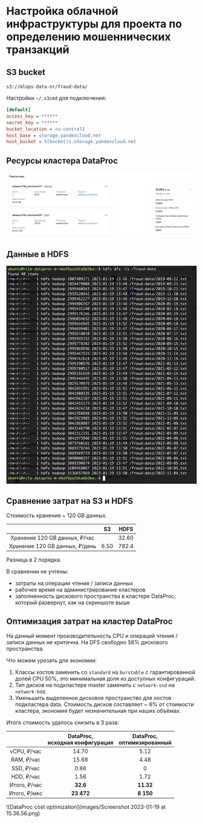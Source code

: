 # Настройка облачной инфраструктуры для проекта по определению мошеннических транзакций

## S3 bucket

```
s3://mlops-data-nr/fraud-data/
```

Настройки `~/.s3cmd` для подключения:

```ini
[default]
access_key = ******
secret_key = ******
bucket_location = ru-central1
host_base = storage.yandexcloud.net
host_bucket = %(bucket)s.storage.yandexcloud.net
```

## Ресурсы кластера DataProc

![DataProc resources](images/Screenshot%202023-01-19%20at%2015.34.58.png)

## Данные в HDFS

![HDFS anti-fraud](images/Screenshot%202023-01-19%20at%2016.53.32.png)

## Сравнение затрат на S3 и HDFS

Стоимость хранения ~ 120 GB данных.

|                                |          S3          |         HDFS         |
|:------------------------------:|:--------------------:|:--------------------:|
| Хранение 120 GB данных, ₽/час  |                      |        32.60         |
| Хранение 120 GB данных, ₽/день |         6.50         |        782.4         |

Разница в 2 порядка.

В сравнении не учтены:

- затраты на операции чтения / записи данных
- рабочее время на администрирование кластеров
- заполненность дискового пространства в кластере DataProc, который развернут, как на скриншоте выше

## Оптимизация затрат на кластер DataProc

На данный момент производительность CPU и операций чтения / записи данных не критична. На DFS свободно 56% дискового пространства.

Что можем урезать для экономии:

1. Классы хостов заменить со `standard` на `burstable` с гарантированной долей CPU 50%, это минимальная доля из доступных конфигураций.
2. Тип дисков на подкластере master заменить с `network-ssd` на `network-hdd`.
3. Уменьшить выделенное дисковое пространство для хостов подкластера data. Стоимость дисков составляет ~ 6% от стоимости кластера, экономия будет незначительная при наших объёмах.

Итого стоимость удалось снизить в 3 раза:

|               | DataProc,<br/>исходная конфигурация | DataProc,<br/>оптимизированный |
|:-------------:|:-----------------------------------:|:------------------------------:|
|  vCPU, ₽/час  |                14.70                |              5.12              |
|  RAM, ₽/час   |                15.68                |              4.48              |
|  SSD, ₽/час   |                0.66                 |               0                |
|  HDD, ₽/час   |                1.56                 |              1.72              |
| Итого,  ₽/час |              **32.6**               |           **11.32**            |
| Итого,  ₽/мес |             **23 472**              |           **8 150**            |

![DataProc cost optimization](images/Screenshot 2023-01-19 at 15.36.56.png)
